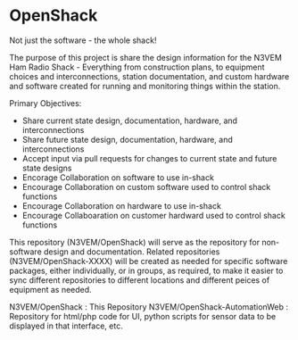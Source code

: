 # OpenShack
Not just the software - the whole shack!

The purpose of this project is share the design information for the N3VEM Ham Radio Shack - Everything from construction plans, to equipment choices and interconnections, station documentation, and custom hardware and software created for running and monitoring things within the station.  

Primary Objectives:
  - Share current state design, documentation, hardware, and interconnections
  - Share future state design, documentation, hardware, and interconnections
  - Accept input via pull requests for changes to current state and future state designs
  - Encorage Collaboration on software to use in-shack
  - Encourage Collaboration on custom software used to control shack functions
  - Encourage Collaboration on hardware to use in-shack
  - Encourage Collaboaration on customer hardward used to control shack functions

This repository (N3VEM/OpenShack) will serve as the repository for non-software design and documentation.
Related repositories (N3VEM/OpenShack-XXXX) will be created as needed for specific software packages, either individually, or in groups, as required, to make it easier to sync different repositories to different locations and different peices of equipment as needed.

N3VEM/OpenShack : This Repository
N3VEM/OpenShack-AutomationWeb : Repository for html/php code for UI, python scripts for sensor data to be displayed in that interface, etc.
